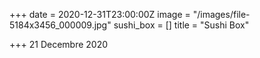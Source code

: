 +++
date = 2020-12-31T23:00:00Z
image = "/images/file-5184x3456_000009.jpg"
sushi_box = []
title = "Sushi Box"

+++
21 Decembre 2020